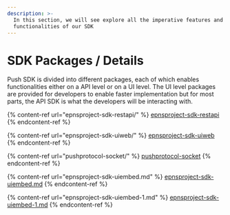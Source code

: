 ```yaml
---
description: >-
  In this section, we will see explore all the imperative features and
  functionalities of our SDK
---
```


# SDK Packages / Details

Push SDK is divided into different packages, each of which enables functionalities either on a API level or on a UI level. The UI level packages are provided for developers to enable faster implementation but for most parts, the API SDK is what the developers will be interacting with.

{% content-ref url="epnsproject-sdk-restapi/" %}
[epnsproject-sdk-restapi](epnsproject-sdk-restapi/)
{% endcontent-ref %}

{% content-ref url="epnsproject-sdk-uiweb/" %}
[epnsproject-sdk-uiweb](epnsproject-sdk-uiweb/)
{% endcontent-ref %}

{% content-ref url="pushprotocol-socket/" %}
[pushprotocol-socket](pushprotocol-socket/)
{% endcontent-ref %}

{% content-ref url="epnsproject-sdk-uiembed.md" %}
[epnsproject-sdk-uiembed.md](epnsproject-sdk-uiembed.md)
{% endcontent-ref %}

{% content-ref url="epnsproject-sdk-uiembed-1.md" %}
[epnsproject-sdk-uiembed-1.md](epnsproject-sdk-uiembed-1.md)
{% endcontent-ref %}

&#x20;
